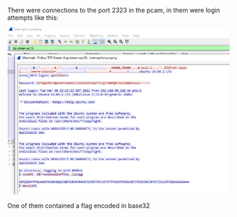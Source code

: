 There were connections to the port 2323 in the pcam, in them were login attempts like this:

![Login attempt](https://github.com/lasq88/CTF/blob/main/ritsec2021/forensics/birdtief%202/writeup/pcap.PNG)

One of them contained a flag encoded in base32
